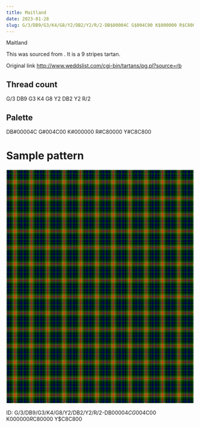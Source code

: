 ```yaml
---
title: Maitland
date: 2023-01-28
slug: G/3/DB9/G3/K4/G8/Y2/DB2/Y2/R/2-DB$00004C G$004C00 K$000000 R$C80000 Y$C8C800
---
```

Maitland

This was sourced from <no value>.  It is a 9 stripes tartan.

Original link http://www.weddslist.com/cgi-bin/tartans/pg.pl?source=rb

## Thread count
G/3 DB9 G3 K4 G8 Y2 DB2 Y2 R/2

## Palette
DB#00004C G#004C00 K#000000 R#C80000 Y#C8C800

# Sample pattern

![Tartan detail](tartan.png "G/3 DB9 G3 K4 G8 Y2 DB2 Y2 R/2 tartan")

ID: G/3/DB9/G3/K4/G8/Y2/DB2/Y2/R/2-DB$00004C G$004C00 K$000000 R$C80000 Y$C8C800